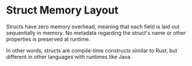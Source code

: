 # Struct Memory Layout

Structs have zero memory overhead, meaning that each field is laid out sequentially in memory. No metadata regarding the struct's name or other properties is preserved at runtime.

In other words, structs are compile-time constructs similar to Rust, but different in other languages with runtimes like Java.
